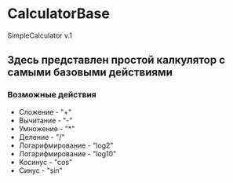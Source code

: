 # CalculatorBase 
SimpleCalculator v.1
## Здесь представлен простой калкулятор с самыми базовыми действиями
### Возможные действия 
* Сложение - "+"
* Вычитание - "-"
* Умножение - "*"
* Деление - "/"
* Логарифмирование - "log2"
* Логарифмирование - "log10"
* Косинус - "cos"
* Синус - "sin"

